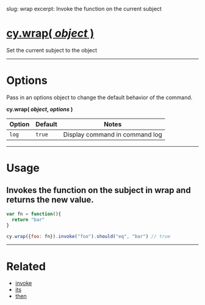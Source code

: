 slug: wrap
excerpt: Invoke the function on the current subject

# [cy.wrap( *object* )](#usage)

Set the current subject to the object

***

# Options

Pass in an options object to change the default behavior of the command.

**cy.wrap( *object*, *options* )**

Option | Default | Notes
--- | --- | ---
`log` | `true` | Display command in command log

***

# Usage

## Invokes the function on the subject in wrap and returns the new value.

```javascript
var fn = function(){
  return "bar"
}

cy.wrap({foo: fn}).invoke("foo").should("eq", "bar") // true
```

***

# Related

- [invoke](https://on.cypress.io/api/invoke)
- [its](https://on.cypress.io/api/its)
- [then](https://on.cypress.io/api/then)

